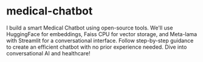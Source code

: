 # medical-chatbot
I build a smart Medical Chatbot using open-source tools. We'll use HuggingFace for embeddings, Faiss CPU for vector storage, and Meta-lama with Streamlit for a conversational interface. Follow step-by-step guidance to create an efficient chatbot with no prior experience needed. Dive into conversational AI and healthcare!
